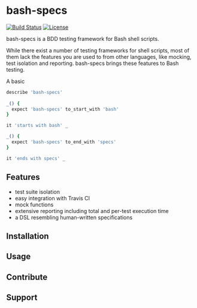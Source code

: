 # bash-specs 
[![Build Status](https://travis-ci.org/helpermethod/bash-specs.svg?branch=master)](https://travis-ci.org/helpermethod/bash-specs) [![License](https://img.shields.io/badge/license-GPLv3-blue.svg)](https://github.com/helpermethod/bash-specs/blob/master/COPYING)

<!-- What is it? -->

bash-specs is a BDD testing framework for Bash shell scripts.

<!-- What problems does it solve? -->

While there exist a number of testing frameworks for shell scripts, most of them lack the features you are used to from other languages, like mocking, test isolation and reporting.
bash-specs brings these features to Bash testing.

<!-- How does it look like? -->

A basic 

```bash
describe 'bash-specs'
    
_() {
  expect 'bash-specs' to_start_with 'bash'
}

it 'starts with bash' _

_() {
  expect 'bash-specs' to_end_with 'specs'
}

it 'ends with specs' _
```
## Features

* test suite isolation 
* easy integration with Travis CI
* mock functions
* extensive reporting including total and per-test execution time
* a DSL resembling human-written specifications 

## Installation

## Usage

## Contribute

## Support
